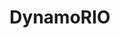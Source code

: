 ---
credit:
- Ben Lim
featured: false
location: ECEB 3013
recording: ''
slides: dynamorio.pdf
tags:
- pwn
- rev
- dynamorio
time_close: ''
time_start: 2019-03-13T19:00:00.000000-05:00
title: DynamoRIO
week_number: 8
---
